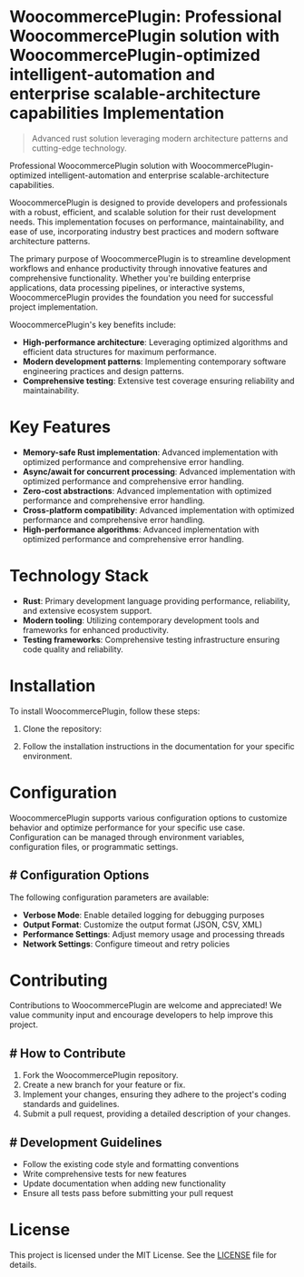 <!-- fallback_WoocommercePlugin_20250807051507_99558 -->

# WoocommercePlugin: Professional WoocommercePlugin solution with WoocommercePlugin-optimized intelligent-automation and enterprise scalable-architecture capabilities Implementation
> Advanced rust solution leveraging modern architecture patterns and cutting-edge technology.

Professional WoocommercePlugin solution with WoocommercePlugin-optimized intelligent-automation and enterprise scalable-architecture capabilities.

WoocommercePlugin is designed to provide developers and professionals with a robust, efficient, and scalable solution for their rust development needs. This implementation focuses on performance, maintainability, and ease of use, incorporating industry best practices and modern software architecture patterns.

The primary purpose of WoocommercePlugin is to streamline development workflows and enhance productivity through innovative features and comprehensive functionality. Whether you're building enterprise applications, data processing pipelines, or interactive systems, WoocommercePlugin provides the foundation you need for successful project implementation.

WoocommercePlugin's key benefits include:

* **High-performance architecture**: Leveraging optimized algorithms and efficient data structures for maximum performance.
* **Modern development patterns**: Implementing contemporary software engineering practices and design patterns.
* **Comprehensive testing**: Extensive test coverage ensuring reliability and maintainability.

# Key Features

* **Memory-safe Rust implementation**: Advanced implementation with optimized performance and comprehensive error handling.
* **Async/await for concurrent processing**: Advanced implementation with optimized performance and comprehensive error handling.
* **Zero-cost abstractions**: Advanced implementation with optimized performance and comprehensive error handling.
* **Cross-platform compatibility**: Advanced implementation with optimized performance and comprehensive error handling.
* **High-performance algorithms**: Advanced implementation with optimized performance and comprehensive error handling.

# Technology Stack

* **Rust**: Primary development language providing performance, reliability, and extensive ecosystem support.
* **Modern tooling**: Utilizing contemporary development tools and frameworks for enhanced productivity.
* **Testing frameworks**: Comprehensive testing infrastructure ensuring code quality and reliability.

# Installation

To install WoocommercePlugin, follow these steps:

1. Clone the repository:


2. Follow the installation instructions in the documentation for your specific environment.

# Configuration

WoocommercePlugin supports various configuration options to customize behavior and optimize performance for your specific use case. Configuration can be managed through environment variables, configuration files, or programmatic settings.

## # Configuration Options

The following configuration parameters are available:

* **Verbose Mode**: Enable detailed logging for debugging purposes
* **Output Format**: Customize the output format (JSON, CSV, XML)
* **Performance Settings**: Adjust memory usage and processing threads
* **Network Settings**: Configure timeout and retry policies

# Contributing

Contributions to WoocommercePlugin are welcome and appreciated! We value community input and encourage developers to help improve this project.

## # How to Contribute

1. Fork the WoocommercePlugin repository.
2. Create a new branch for your feature or fix.
3. Implement your changes, ensuring they adhere to the project's coding standards and guidelines.
4. Submit a pull request, providing a detailed description of your changes.

## # Development Guidelines

* Follow the existing code style and formatting conventions
* Write comprehensive tests for new features
* Update documentation when adding new functionality
* Ensure all tests pass before submitting your pull request

# License

This project is licensed under the MIT License. See the [LICENSE](https://github.com/sandibrrm/WoocommercePlugin/blob/main/LICENSE) file for details.
